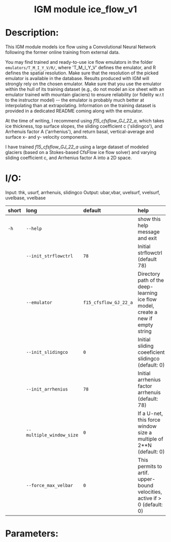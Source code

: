 

### <h1 align="center" id="title">IGM module ice_flow_v1 </h1>

# Description:

This IGM module models ice flow using a Convolutional Neural Network
following the former online training from external data.

You may find trained and ready-to-use ice flow emulators in the folder
`emulators/T_M_I_Y_V/R/`, where 'T_M_I_Y_V' defines the emulator, and
R defines the spatial resolution. Make sure that the resolution of the
picked emulator is available in the database. Results produced with IGM
will strongly rely on the chosen emulator. Make sure that you use the
emulator within the hull of its training dataset (e.g., do not model
an ice sheet with an emulator trained with mountain glaciers) to ensure
reliability (or fidelity w.r.t to the instructor model) -- the emulator
is probably much better at interpolating than at extrapolating.
Information on the training dataset is provided in a dedicated README
coming along with the emulator.

At the time of writing, I recommend using *f15_cfsflow_GJ_22_a*, which
takes ice thickness, top surface slopes, the sliding coefficient c
('slidingco'), and Arrhenuis factor A ('arrhenius'), and return basal,
vertical-average and surface x- and y- velocity components.

I have trained *f15_cfsflow_GJ_22_a* using a large dataset of modeled
glaciers (based on a Stokes-based CfsFlow ice flow solver) and varying
sliding coefficient c, and Arrhenius factor A into a 2D space.

# I/O:

Input: thk, usurf, arrhenuis, slidingco
Output: ubar,vbar, uvelsurf, vvelsurf, uvelbase, vvelbase


|short|long|default|help|
| :--- | :--- | :--- | :--- |
|`-h`|`--help`||show this help message and exit|
||`--init_strflowctrl`|`78`|Initial strflowctrl (default 78)|
||`--emulator`|`f15_cfsflow_GJ_22_a`|Directory path of the deep-learning ice flow model,               create a new if empty string|
||`--init_slidingco`|`0`|Initial sliding coeeficient slidingco (default: 0)|
||`--init_arrhenius`|`78`|Initial arrhenius factor arrhenuis (default: 78)|
||`--multiple_window_size`|`0`|If a U-net, this force window size a multiple of 2**N (default: 0)|
||`--force_max_velbar`|`0`|This permits to artif. upper-bound velocities, active if > 0 (default: 0)|
 
# Parameters: 
